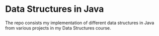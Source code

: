 Data Structures in Java
=======================
The repo consists my implementation of different data structures in Java from various projects in my Data Structures course.
